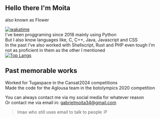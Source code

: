 ## Hello there I'm Moita 
also known as Flower <br>
<!--START_SECTION:API_BASE_URL-->
<!--END_SECTION:API_BASE_URL-->
[![wakatime](https://wakatime.com/badge/user/018c5f4c-ed23-48f0-a030-9ab7b88e3b28.svg)](https://wakatime.com/@018c5f4c-ed23-48f0-a030-9ab7b88e3b28) <br>
I've been proggraming since 2018 mainly using Python <br>
But I also know languages like, C, C++, Java, Javascript and CSS <br>
In the past I've also worked with Shellscript, Rust and PHP even tough I'm not as proficient in them as the other I mentioned <br>
[![Top Langs](https://github-readme-stats.vercel.app/api/top-langs/?username=Flower804&layout=compact)](https://github.com/anuraghazra/github-readme-stats)

## Past memorable works
Worked for Tugaspace in the Cansat2024 competitions <br>
Made the code for the Aglousa team in the botolympics 2020 competition <br>

You can always contact me via my social media for whatever reason <br>
Or contact me via email in: gabrielmoita34@gmail.com <br>
> lmao who still uses email to talk to people :P

